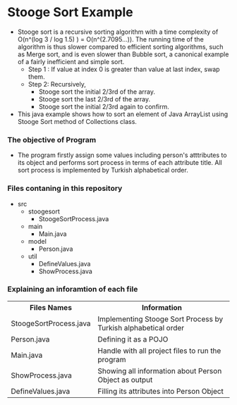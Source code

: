 <h1>Stooge Sort Example</h1>

<ul>
  <li>Stooge sort is a recursive sorting algorithm with a time complexity of O(n^(log 3 / log 1.5) ) = O(n^(2.7095...)). The running time of the algorithm is thus slower compared to efficient sorting algorithms, such as Merge sort, and is even slower than Bubble sort, a canonical example of a fairly inefficient and simple sort.
      <ul>
        <li>Step 1 : If value at index 0 is greater than value at last index, swap them.</li>
        <li>Step 2:  Recursively,
            <ul>
                <li>Stooge sort the initial 2/3rd of the array.</li>
                <li>Stooge sort the last 2/3rd of the array.</li>
                <li>Stooge sort the initial 2/3rd again to confirm.</li>
           </ul>
        </li>     
      </ul>
  </li>
  <li>This java example shows how to sort an element of Java ArrayList using Stooge Sort method of Collections class.</li>
</ul>

<h3>The objective of Program</h3>
<ul>
  <li>The program firstly assign some values including person's atttributes to its object and performs sort process in terms of each attribute title. All sort process is implemented by Turkish alphabetical order.</li>
</ul>


<h3>Files contaning in this repository</h3>
<ul>
  <li>src
    <ul>
      <li>stoogesort
        <ul>
          <li>StoogeSortProcess.java</li>
        </ul>
      </li>
      <li>main
        <ul>
          <li>Main.java</li>
        </ul>
      </li>
      <li>model
        <ul>
          <li>Person.java</li>
        </ul>
      </li>
      <li>util
        <ul>
          <li>DefineValues.java</li>
          <li>ShowProcess.java</li>
        </ul>
      </li>
    </ul>
  </li>
</ul>

<h3>Explaining an inforamtion of each file</h3>

<table>
  <tr>
    <th>Files Names</th>
    <th>Information</th>
  </tr>
  <tr>
    <td>StoogeSortProcess.java</td>
    <td>Implementing Stooge Sort Process by Turkish alphabetical order</td>
  </tr>
  <tr>
    <td>Person.java</td>
    <td>Defining it as a POJO</td>
  </tr>
  <tr>
    <td>Main.java</td>
    <td>Handle with all project files to run the program</td>
  </tr>
  <tr>
    <td>ShowProcess.java</td>
    <td>Showing all information about Person Object as output </td>
  </tr>
  <tr>
    <td>DefineValues.java</td>
    <td>Filling its attributes into Person Object</td>
  </tr>
</table>
